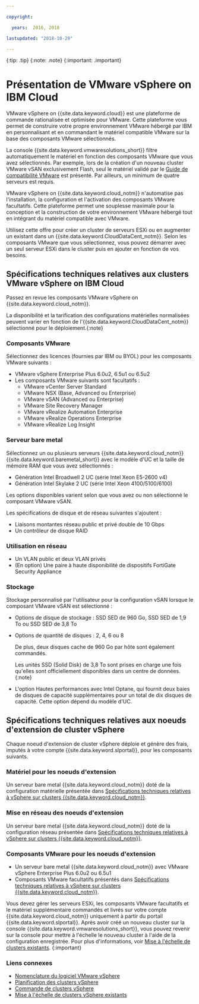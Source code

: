 ```yaml
---

copyright:

  years:  2016, 2018

lastupdated: "2018-10-29"

---
```


{:tip: .tip}
{:note: .note}
{:important: .important}

# Présentation de VMware vSphere on IBM Cloud

VMware vSphere on {{site.data.keyword.cloud}} est une plateforme de commande rationalisée et optimisée pour VMware. Cette plateforme vous permet de construire votre propre environnement VMware hébergé par IBM en personnalisant et en commandant le matériel compatible VMware sur la base des composants VMware sélectionnés.

La console {{site.data.keyword.vmwaresolutions_short}} filtre automatiquement le matériel en fonction des composants VMware que vous avez sélectionnés. Par exemple, lors de la création d'un nouveau cluster VMware vSAN exclusivement Flash, seul le matériel validé par le [Guide de compatibilité VMware](https://www.vmware.com/resources/compatibility/search.php) est présenté. Par ailleurs, un minimum de quatre serveurs est requis.

VMware vSphere on {{site.data.keyword.cloud_notm}} n'automatise pas l'installation, la configuration et l'activation des composants VMware facultatifs. Cette plateforme permet une souplesse maximale pour la conception et la construction de votre environnement VMware hébergé tout en intégrant du matériel compatible avec VMware.

Utilisez cette offre pour créer un cluster de serveurs ESXi ou en augmenter un existant dans un {{site.data.keyword.CloudDataCent_notm}}. Selon les composants VMware que vous sélectionnez, vous pouvez démarrer avec un seul serveur ESXi dans le cluster puis en ajouter en fonction de vos besoins.

## Spécifications techniques relatives aux clusters VMware vSphere on IBM Cloud

Passez en revue les composants VMware vSphere on {{site.data.keyword.cloud_notm}}.

La disponibilité et la tarification des configurations matérielles normalisées peuvent varier en fonction de l'{{site.data.keyword.CloudDataCent_notm}} sélectionné pour le déploiement.{:note}

### Composants VMware

Sélectionnez des licences (fournies par IBM ou BYOL) pour les composants VMware suivants :
* VMware vSphere Enterprise Plus 6.0u2, 6.5u1 ou 6.5u2
* Les composants VMware suivants sont facultatifs :
   * VMware vCenter Server Standard
   * VMware NSX (Base, Advanced ou Enterprise)
   * VMware vSAN (Advanced ou Enterprise)
   * VMware Site Recovery Manager
   * VMware vRealize Automation Enterprise
   * VMware vRealize Operations Enterprise
   * VMware vRealize Log Insight

### Serveur bare metal

Sélectionnez un ou plusieurs serveurs {{site.data.keyword.cloud_notm}} {{site.data.keyword.baremetal_short}} avec le modèle d'UC et la taille de mémoire RAM que vous avez sélectionnés :
* Génération Intel Broadwell 2 UC (série Intel Xeon E5-2600 v4)
* Génération Intel Skylake 2 UC (série Intel Xeon 4100/5100/6100)

Les options disponibles varient selon que vous avez ou non sélectionné le composant VMware vSAN.

Les spécifications de disque et de réseau suivantes s'ajoutent :
* Liaisons montantes réseau public et privé double de 10 Gbps
* Un contrôleur de disque RAID

### Utilisation en réseau

* Un VLAN public et deux VLAN privés
* (En option) Une paire à haute disponibilité de dispositifs FortiGate Security Appliance

### Stockage

Stockage personnalisé par l'utilisateur pour la configuration vSAN lorsque le composant VMware vSAN est sélectionné :
* Options de disque de stockage : SSD SED de 960 Go, SSD SED de 1,9 To ou SSD SED de 3,8 To
* Options de quantité de disques : 2, 4, 6 ou 8

  De plus, deux disques cache de 960 Go par hôte sont également commandés.

  Les unités SSD (Solid Disk) de 3,8 To sont prises en charge une fois qu'elles sont officiellement disponibles dans un centre de données.{:note}
* L'option Hautes performances avec Intel Optane, qui fournit deux baies de disques de capacité supplémentaires pour un total de dix disques de capacité. Cette option dépend du modèle d'UC.

## Spécifications techniques relatives aux noeuds d'extension de cluster vSphere

Chaque noeud d'extension de cluster vSphere déploie et génère des frais, imputés à votre compte {{site.data.keyword.slportal}}, pour les composants suivants.

### Matériel pour les noeuds d'extension

Un serveur bare metal {{site.data.keyword.cloud_notm}} doté de la configuration matérielle présentée dans [Spécifications techniques relatives à vSphere sur clusters {{site.data.keyword.cloud_notm}}](vs_vsphereclusteroverview.html#technical-specifications-for-vmware-vsphere-on-ibm-cloud-clusters).

### Mise en réseau des noeuds d'extension

Un serveur bare metal {{site.data.keyword.cloud_notm}} doté de la configuration réseau présentée dans [Spécifications techniques relatives à vSphere sur clusters {{site.data.keyword.cloud_notm}}](vs_vsphereclusteroverview.html#technical-specifications-for-vmware-vsphere-on-ibm-cloud-clusters).

### Composants VMware pour les noeuds d'extension

* Un serveur bare metal {{site.data.keyword.cloud_notm}} avec VMware vSphere Enterprise Plus 6.0u2 ou 6.5u1  
* Composants VMware facultatifs présentés dans [Spécifications techniques relatives à vSphere sur clusters {{site.data.keyword.cloud_notm}}](vs_vsphereclusteroverview.html#technical-specifications-for-vmware-vsphere-on-ibm-cloud-clusters).

Vous devez gérer les serveurs ESXi, les composants VMware facultatifs et le matériel supplémentaire commandés et livrés sur votre compte {{site.data.keyword.cloud_notm}} uniquement à partir du portail {{site.data.keyword.slportal}}. Après avoir créé un nouveau cluster sur la console {{site.data.keyword.vmwaresolutions_short}}, vous pouvez revenir sur la console pour mettre à l'échelle le nouveau cluster à l'aide de la configuration enregistrée. Pour plus d'informations, voir [Mise à l'échelle de clusters existants](vs_scalingexistingclusters.html).
{:important}

### Liens connexes

* [Nomenclature du logiciel VMware vSphere](vs_bom.html)
* [Planification des clusters vSphere](vs_planning.html)
* [Commande de clusters vSphere](vs_orderinginstances.html)
* [Mise à l'échelle de clusters vSphere existants](vs_scalingexistingclusters.html)
